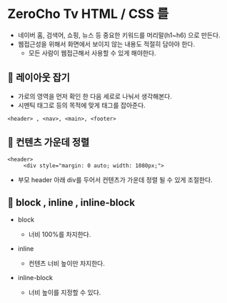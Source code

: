 # ZeroCho Tv HTML / CSS 를

- 네이버 홈, 검색어, 쇼핑, 뉴스 등 중요한 키워드를 머리말(h1~h6) 으로 만든다.
- 웹접근성을 위해서 화면에서 보이지 않는 내용도 적절히 담아야 한다.
  - 모든 사람이 웹접근해서 사용할 수 있게 해야한다.

## 📘 레이아웃 잡기

- 가로의 영역을 먼저 확인 한 다음 세로로 나눠서 생각해본다.
- 시멘틱 태그로 등의 목적에 맞게 태그를 잡아준다.

```
<header> , <nav>, <main>, <footer>
```

## 📘 컨텐츠 가운데 정렬

```
<header>
     <div style="margin: 0 auto; width: 1080px;">
```

- 부모 header 아래 div를 두어서 컨텐츠가 가운데 정렬 될 수 있게 조절한다.

## 📘 block , inline , inline-block

- block

  - 너비 100%를 차지한다.

- inline

  - 컨텐츠 너비 높이만 차지한다.

- inline-block
  - 너비 높이를 지정할 수 있다.
